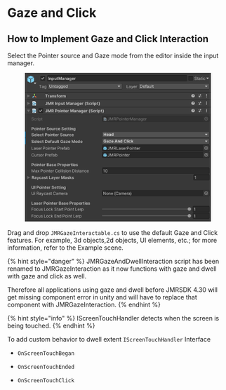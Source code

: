 # Gaze and Click

## How to Implement Gaze and Click Interaction&#x20;

Select the Pointer source and Gaze mode from the editor inside the input manager.

<figure><img src="../../.gitbook/assets/image (79).png" alt=""><figcaption></figcaption></figure>

Drag and drop `JMRGazeInteractable.cs` to use the default Gaze and Click features. For example, 3d objects,2d objects, UI elements, etc.; for more information, refer to the Example scene.

{% hint style="danger" %}
JMRGazeAndDwellInteraction script has been renamed to JMRGazeInteraction as it now functions with gaze and dwell with gaze and click as well.

Therefore all applications using gaze and dwell before JMRSDK 4.30 will get missing component error in unity and will have to replace that component with JMRGazeInteraction.
{% endhint %}

{% hint style="info" %}
IScreenTouchHandler detects when the screen is being touched.
{% endhint %}

To add custom behavior to dwell extent `IScreenTouchHandler` Interface

* ```
  OnScreenTouchBegan
  ```
* ```
  OnScreenTouchEnded
  ```
* ```
  OnScreenTouchClick
  ```
